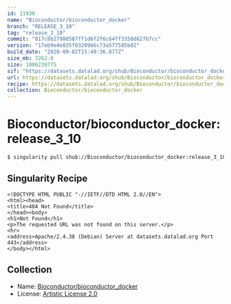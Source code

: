 ```yaml
---
id: 11930
name: "Bioconductor/bioconductor_docker"
branch: "RELEASE_3_10"
tag: "release_3_10"
commit: "817c8b27980587ff1d6f2f6c64ff3358d627b7cc"
version: "17eb9e4e035f8320966c73a577585b02"
build_date: "2020-09-02T15:49:36.877Z"
size_mb: 3262.0
size: 1006239775
sif: "https://datasets.datalad.org/shub/Bioconductor/bioconductor_docker/release_3_10/2020-09-02-817c8b27-17eb9e4e/17eb9e4e035f8320966c73a577585b02.sif"
url: https://datasets.datalad.org/shub/Bioconductor/bioconductor_docker/release_3_10/2020-09-02-817c8b27-17eb9e4e/
recipe: https://datasets.datalad.org/shub/Bioconductor/bioconductor_docker/release_3_10/2020-09-02-817c8b27-17eb9e4e/Singularity
collection: Bioconductor/bioconductor_docker
---
```


# Bioconductor/bioconductor_docker:release_3_10

```bash
$ singularity pull shub://Bioconductor/bioconductor_docker:release_3_10
```

## Singularity Recipe

```singularity
<!DOCTYPE HTML PUBLIC "-//IETF//DTD HTML 2.0//EN">
<html><head>
<title>404 Not Found</title>
</head><body>
<h1>Not Found</h1>
<p>The requested URL was not found on this server.</p>
<hr>
<address>Apache/2.4.38 (Debian) Server at datasets.datalad.org Port 443</address>
</body></html>
```

## Collection

 - Name: [Bioconductor/bioconductor_docker](https://github.com/Bioconductor/bioconductor_docker)
 - License: [Artistic License 2.0](https://api.github.com/licenses/artistic-2.0)

